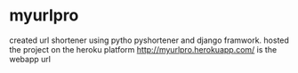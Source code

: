 # myurlpro
 
created url shortener using pytho pyshortener and django framwork.
hosted the project on the heroku platform http://myurlpro.herokuapp.com/ is the webapp url
